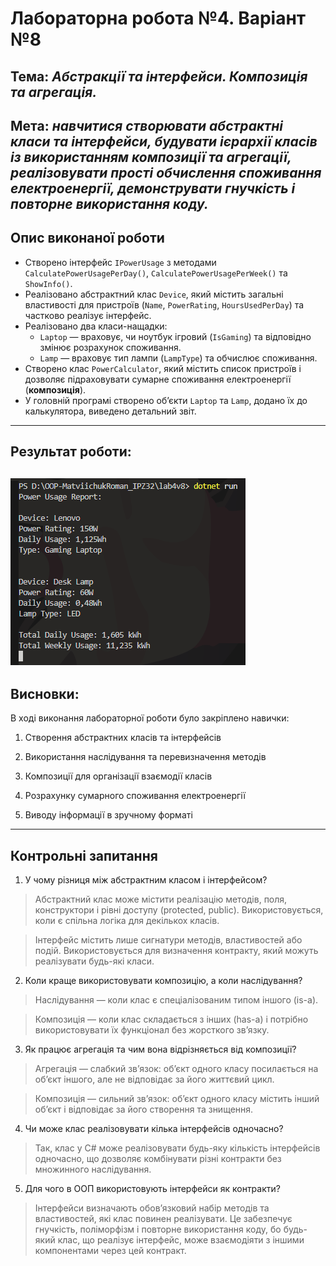 # Лабораторна робота №4. Варіант №8

**Тема:** *Абстракції та інтерфейси. Композиція та агрегація.*
---
**Мета:** *навчитися створювати абстрактні класи та інтерфейси, будувати ієрархії класів із використанням композиції та агрегації, реалізовувати прості обчислення споживання електроенергії, демонструвати гнучкість і повторне використання коду.*
---

## Опис виконаної роботи
- Створено інтерфейс `IPowerUsage` з методами `CalculatePowerUsagePerDay()`, `CalculatePowerUsagePerWeek()` та `ShowInfo()`.
- Реалізовано абстрактний клас `Device`, який містить загальні властивості для пристроїв (`Name`, `PowerRating`, `HoursUsedPerDay`) та частково реалізує інтерфейс.
- Реалізовано два класи-нащадки:
  - `Laptop` — враховує, чи ноутбук ігровий (`IsGaming`) та відповідно змінює розрахунок споживання.
  - `Lamp` — враховує тип лампи (`LampType`) та обчислює споживання.
- Створено клас `PowerCalculator`, який містить список пристроїв і дозволяє підраховувати сумарне споживання електроенергії (**композиція**).
- У головній програмі створено об’єкти `Laptop` та `Lamp`, додано їх до калькулятора, виведено детальний звіт.

---

## Результат роботи:
![Screen](images/image.png)
---
## Висновки:
В ході виконання лабораторної роботи було закріплено навички:
1. Створення абстрактних класів та інтерфейсів

2. Використання наслідування та перевизначення методів

3. Композиції для організації взаємодії класів

4. Розрахунку сумарного споживання електроенергії

5. Виводу інформації в зручному форматі
---
## Контрольні запитання

1. У чому різниця між абстрактним класом і інтерфейсом?

>Абстрактний клас може містити реалізацію методів, поля, конструктори і рівні доступу (protected, public). Використовується, коли є спільна логіка для декількох класів.

>Інтерфейс містить лише сигнатури методів, властивостей або подій. Використовується для визначення контракту, який можуть реалізувати будь-які класи.

2. Коли краще використовувати композицію, а коли наслідування?

>Наслідування — коли клас є спеціалізованим типом іншого (is-a).

>Композиція — коли клас складається з інших (has-a) і потрібно використовувати їх функціонал без жорсткого зв’язку.

3. Як працює агрегація та чим вона відрізняється від композиції?

>Агрегація — слабкий зв’язок: об’єкт одного класу посилається на об’єкт іншого, але не відповідає за його життєвий цикл.

>Композиція — сильний зв’язок: об’єкт одного класу містить інший об’єкт і відповідає за його створення та знищення.

4. Чи може клас реалізовувати кілька інтерфейсів одночасно?

>Так, клас у C# може реалізовувати будь-яку кількість інтерфейсів одночасно, що дозволяє комбінувати різні контракти без множинного наслідування.

5. Для чого в ООП використовують інтерфейси як контракти?

>Інтерфейси визначають обов’язковий набір методів та властивостей, які клас повинен реалізувати.
Це забезпечує гнучкість, поліморфізм і повторне використання коду, бо будь-який клас, що реалізує інтерфейс, може взаємодіяти з іншими компонентами через цей контракт.
